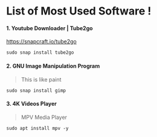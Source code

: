 # List of Most Used Software !
#### 1. Youtube Downloader | Tube2go

https://snapcraft.io/tube2go
```
sudo snap install tube2go
```
#### 2. GNU Image Manipulation Program
> This is like paint 
```
sudo snap install gimp
```
#### 3. 4K Videos Player
> MPV Media Player
```
sudo apt install mpv -y
```
